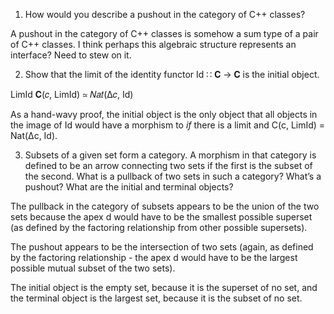 1. How would you describe a pushout in the category of C++ classes?

A pushout in the category of C++ classes is somehow a sum type of a pair of C++ classes. I think perhaps this algebraic structure represents an interface? Need to stew on it.

2. Show that the limit of the identity functor Id ∷ 𝐂 → 𝐂 is the
initial object.

LimId
𝐂(𝑐, LimId) ≃ 𝑁𝑎𝑡(Δ𝑐, Id)

As a hand-wavy proof, the initial object is the only object that all objects in the image of Id would have a morphism to _if_ there is a limit and C(c, LimId) = Nat(∆c, Id).

3. Subsets of a given set form a category. A morphism in that category
is defined to be an arrow connecting two sets if the first is
the subset of the second. What is a pullback of two sets in such
a category? What’s a pushout? What are the initial and terminal
objects?

The pullback in the category of subsets appears to be the union of the two sets because the apex d would have to be the smallest possible superset (as defined by the factoring relationship from other possible supersets).

The pushout appears to be the intersection of two sets (again, as defined by the factoring relationship - the apex d would have to be the largest possible mutual subset of the two sets).

The initial object is the empty set, because it is the superset of no set, and the terminal object is the largest set, because it is the subset of no set.



